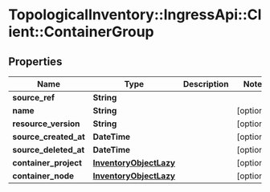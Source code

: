 # TopologicalInventory::IngressApi::Client::ContainerGroup

## Properties
Name | Type | Description | Notes
------------ | ------------- | ------------- | -------------
**source_ref** | **String** |  | 
**name** | **String** |  | [optional] 
**resource_version** | **String** |  | [optional] 
**source_created_at** | **DateTime** |  | [optional] 
**source_deleted_at** | **DateTime** |  | [optional] 
**container_project** | [**InventoryObjectLazy**](InventoryObjectLazy.md) |  | [optional] 
**container_node** | [**InventoryObjectLazy**](InventoryObjectLazy.md) |  | [optional] 


